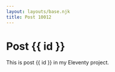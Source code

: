 ```yaml
---
layout: layouts/base.njk
title: Post 10012
---
```


# Post {{ id }}

This is post {{ id }} in my Eleventy project.
